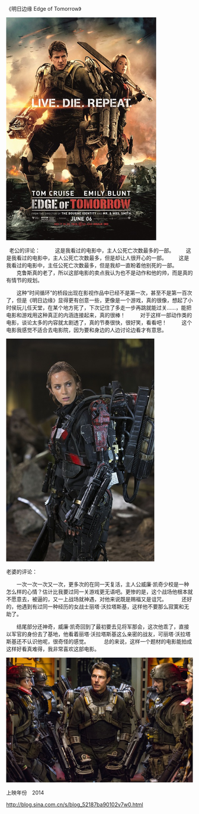 《明日边缘 Edge of Tomorrow》

			
![](./img/001vda4xzy6MW5Trt4bef&690.jpg)

 
老公的评论：
 
　　这是我看过的电影中，主人公死亡次数最多的一部。
　　这是我看过的电影中，主人公死亡次数最多，但是却让人很开心的一部。
　　这是我看过的电影中，主任公死亡次数最多，但是我却一直盼着他别死的一部。
 
　　克鲁斯真的老了，所以这部电影的卖点我认为也不是动作和他的帅，而是真的有情节的规划。
 

　　这种“时间循环”的桥段出现在影视作品中已经不是第一次，甚至不是第一百次了，但是《明日边缘》显得更有创意一些，更像是一个游戏，真的很像，想起了小时侯玩儿任天堂，在某个地方死了，下次记住了多走一步再跳就能过关……，能把电影和游戏用这种真正的内涵连接起来，真的很棒！
 
　　对于这样一部动作类的电影，谈论太多的内容就太剧透了，真的节奏很快，很好笑，看看吧！
 
　　这个电影我感觉不适合去电影院，因为要和身边的人边讨论边看才有意思。

![](./img/001vda4xzy6MW5VueMW92&690.jpg)

老婆的评论：
 

　　一次一次一次又一次，更多次的在同一天复活，主人公威廉·凯奇少校是一种怎么样的心情？估计比我要过同一关游戏更无语吧。更惨的是，这个战场他根本就不愿意去，被逼的，又一上战场就神遇，对他来说既是赐福又是诅咒。
 
　　还好的，他遇到有过同一种经历的女战士丽塔·沃拉塔斯基，这样他不要那么寂寞和无助了。
 

　　结尾部分还神奇，威廉·凯奇回到了最初要去见将军那会，这次他乖了，直接以军官的身份去了基地，他看着丽塔·沃拉塔斯基这么亲密的战友，可丽塔·沃拉塔斯基还不认识他呢，很奇怪的感觉。
 
　　总的来说，这样一个题材的电影能拍成这样好看真难得，我非常喜欢这部电影。

![](./img/001vda4xzy6MW5X9Whc5a&690.jpg)

上映年份　2014							
		
http://blog.sina.com.cn/s/blog_52187ba90102v7w0.html
